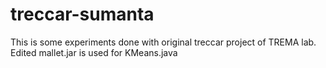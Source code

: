 # treccar-sumanta
This is some experiments done with original treccar project of TREMA lab.
Edited mallet.jar is used for KMeans.java
